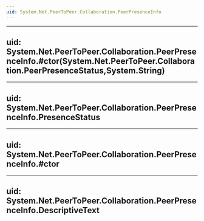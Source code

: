 ```yaml
---
uid: System.Net.PeerToPeer.Collaboration.PeerPresenceInfo
---
```


---
uid: System.Net.PeerToPeer.Collaboration.PeerPresenceInfo.#ctor(System.Net.PeerToPeer.Collaboration.PeerPresenceStatus,System.String)
---

---
uid: System.Net.PeerToPeer.Collaboration.PeerPresenceInfo.PresenceStatus
---

---
uid: System.Net.PeerToPeer.Collaboration.PeerPresenceInfo.#ctor
---

---
uid: System.Net.PeerToPeer.Collaboration.PeerPresenceInfo.DescriptiveText
---
